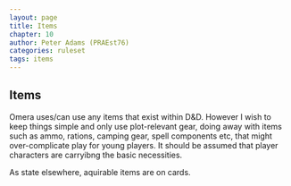 ```yaml
---
layout: page
title: Items
chapter: 10
author: Peter Adams (PRAEst76)
categories: ruleset
tags: items
---
```

## Items

Omera uses/can use any items that exist within D&D. However I wish to keep things simple and only use plot-relevant gear, doing away with items such as ammo, rations, camping gear, spell components etc, that might over-complicate play for young players. It should be assumed that player characters are carryibng the basic necessities. 

As state elsewhere, aquirable items are on cards.

